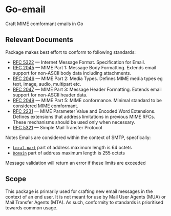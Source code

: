 # Go-email

Craft MIME comformant emails in Go

## Relevant Documents

Package makes best effort to conform to following standards:

- [RFC 5322](https://datatracker.ietf.org/doc/html/rfc5322) — Internet Message Format. Specification for Email.
- [RFC 2045](https://datatracker.ietf.org/doc/html/rfc2045) — MIME Part 1: Message Body Formatting. Extends email support for non-ASCII body data including attachments.
- [RFC 2046](https://datatracker.ietf.org/doc/html/rfc2046) — MIME Part 2: Media Types. Defines MIME media types eg text, image, audio, multipart etc.
- [RFC 2047](https://datatracker.ietf.org/doc/html/rfc2047) — MIME Part 3: Message Header Formatting. Extends email support for non-ASCII header data.
- [RFC 2049](https://datatracker.ietf.org/doc/html/rfc2049) — MIME Part 5: MIME conformance. Minimal standard to be considered MIME comformant.
- [RFC 2231](https://datatracker.ietf.org/doc/html/rfc2231) — MIME Parameter Value and Encoded Word Extensions. Defines extensions that address limitations in previous MIME RFCs. These mechanisms should be used only when necessary.
- [RFC 5321](https://datatracker.ietf.org/doc/html/rfc5321) — Simple Mail Transfer Protocol

Notes
Emails are considered within the context of SMTP, specfically:

- [`Local-part`](https://datatracker.ietf.org/doc/html/rfc5321#section-4.5.3.1.1) part of address maximum length is 64 octets
- [`Domain`](https://datatracker.ietf.org/doc/html/rfc5321#section-4.5.3.1.1) part of address maximum length is 255 octets

Message validation will return an error if these limits are exceeded

## Scope

This package is primarily used for crafting new email messages in the context of an end user. It is not meant for use by Mail User Agents (MUA) or Mail Transfer Agents (MTA). As such, conformity to standards is prioritised towards common usage.
